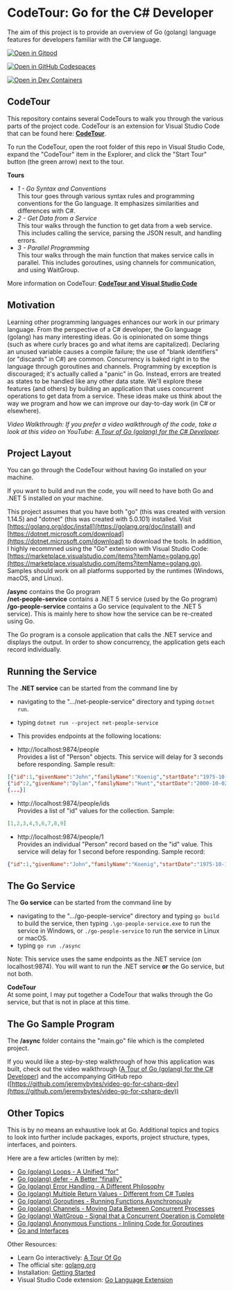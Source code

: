 CodeTour: Go for the C# Developer
=======================
The aim of this project is to provide an overview of Go (golang) language features for developers familiar with the C# language.

[![Open in Gitpod](https://gitpod.io/button/open-in-gitpod.svg)](https://gitpod.io/#https://gitpod.io/#https://github.com/wahabshah/go-for-csharp-dev/tree/develop)

[![Open in GitHub Codespaces](https://github.com/codespaces/badge.svg)](https://github.com/codespaces/new?hide_repo_select=true&ref=develop&repo=749514118&machine=standardLinux32gb&devcontainer_path=.devcontainer%2Fdevcontainer.json&location=WestEurope)

[![Open in Dev Containers](https://img.shields.io/static/v1?label=Dev%20Containers&message=Open&color=blue&logo=visualstudiocode)](https://vscode.dev/redirect?url=vscode://ms-vscode-remote.remote-containers/cloneInVolume?url=https://github.com/wahabshah/go-for-csharp-dev)

CodeTour  
----------
This repository contains several CodeTours to walk you through the various parts of the project code. CodeTour is an extension for Visual Studio Code that can be found here: **[CodeTour](https://marketplace.visualstudio.com/items?itemName=vsls-contrib.codetour)**.  

To run the CodeTour, open the root folder of this repo in Visual Studio Code, expand the "CodeTour" item in the Explorer, and click the "Start Tour" button (the green arrow) next to the tour.  

**Tours**
* *1 - Go Syntax and Conventions*  
This tour goes through various syntax rules and programming conventions for the Go language. It emphasizes similarities and differences with C#.  
* *2 - Get Data from a Service*  
This tour walks through the function to get data from a web service. This includes calling the service, parsing the JSON result, and handling errors.  
* *3 - Parallel Programming*  
This tour walks through the main function that makes service calls in parallel. This includes goroutines, using channels for communication, and using WaitGroup.

More information on CodeTour: **[CodeTour and Visual Studio Code](https://jeremybytes.blogspot.com/2020/08/codetour-and-visual-studio-code.html)**

Motivation
----------
Learning other programming languages enhances our work in our primary language. From the perspective of a C# developer, the Go language (golang) has many interesting ideas. Go is opinionated on some things (such as where curly braces go and what items are capitalized). Declaring an unused variable causes a compile failure; the use of "blank identifiers" (or "discards" in C#) are common. Concurrency is baked right in to the language through goroutines and channels. Programming by exception is discouraged; it's actually called a "panic" in Go. Instead, errors are treated as states to be handled like any other data state. We'll explore these features (and others) by building an application that uses concurrent operations to get data from a service. These ideas make us think about the way we program and how we can improve our day-to-day work (in C# or elsewhere).  

*Video Walkthrough: If you prefer a video walkthrough of the code, take a look at this video on YouTube: [A Tour of Go (golang) for the C# Developer](https://www.youtube.com/watch?v=NW-8WpnGQtE).*

Project Layout
--------------
You can go through the CodeTour without having Go installed on your machine.  

If you want to build and run the code, you will need to have both Go and .NET 5 installed on your machine.

This project assumes that you have both "go" (this was created with version 1.14.5) and "dotnet" (this was created with 5.0.101) installed. Visit [https://golang.org/doc/install](https://golang.org/doc/install) and [https://dotnet.microsoft.com/download](https://dotnet.microsoft.com/download) to download the tools. In addition, I highly recommned using the "Go" extension with Visual Studio Code: [https://marketplace.visualstudio.com/items?itemName=golang.go](https://marketplace.visualstudio.com/items?itemName=golang.go). Samples should work on all platforms supported by the runtimes (Windows, macOS, and Linux).

**/async** contains the Go program  
**/net-people-service** contains a .NET 5 service (used by the Go program)  
**/go-people-service** contains a Go service (equivalent to the .NET 5 service). This is mainly here to show how the service can be re-created using Go.

The Go program is a console application that calls the .NET service and displays the output. In order to show concurrency, the application gets each record individually.

Running the Service
-------------------  
The **.NET service** can be started from the command line by 
  * navigating to the ".../net-people-service" directory and typing `dotnet run`. 
  * typing `dotnet run --project net-people-service`
* This provides endpoints at the following locations:

* http://localhost:9874/people  
Provides a list of "Person" objects. This service will delay for 3 seconds before responding. Sample result:

```json
[{"id":1,"givenName":"John","familyName":"Koenig","startDate":"1975-10-17T00:00:00-07:00","rating":6,"formatString":null},  
{"id":2,"givenName":"Dylan","familyName":"Hunt","startDate":"2000-10-02T00:00:00-07:00","rating":8,"formatString":null}, 
{...}]
```

* http://localhost:9874/people/ids  
Provides a list of "id" values for the collection. Sample:  

```json
[1,2,3,4,5,6,7,8,9]
```

* http://localhost:9874/people/1  
Provides an individual "Person" record based on the "id" value. This service will delay for 1 second before responding. Sample record:

```json
{"id":1,"givenName":"John","familyName":"Koenig","startDate":"1975-10-17T00:00:00-07:00","rating":6,"formatString":null}
```

The Go Service
---------------------
The **Go service** can be started from the command line by 
  * navigating to the ".../go-people-service" directory and typing `go build` to build the service, then typing `.\go-people-service.exe` to run the service in Windows, or `./go-people-service` to run the service in Linux or macOS. 
  * typing `go run ./async`

Note: This service uses the same endpoints as the .NET service (on localhost:9874). You will want to run the .NET service **or** the Go service, but not both.

**CodeTour**  
At some point, I may put together a CodeTour that walks through the Go service, but that is not in place at this time.

The Go Sample Program
---------------------
The **/async** folder contains the "main.go" file which is the completed project.  

If you would like a step-by-step walkthrough of how this application was built, check out the video walkthrough ([A Tour of Go (golang) for the C# Developer](https://youtu.be/NW-8WpnGQtE)) and the accompanying GitHub repo ([https://github.com/jeremybytes/video-go-for-csharp-dev](https://github.com/jeremybytes/video-go-for-csharp-dev))

Other Topics
------------
This is by no means an exhaustive look at Go. Additional topics and topics to look into further include packages, exports, project structure, types, interfaces, and pointers.  

Here are a few articles (written by me):  
* [Go (golang) Loops - A Unified "for"](https://jeremybytes.blogspot.com/2021/01/go-golang-loops-unified-for.html)  
* [Go (golang) defer - A Better "finally"](https://jeremybytes.blogspot.com/2021/01/go-golang-defer-making-sure-something.html)  
* [Go (golang) Error Handling - A Different Philosophy](https://jeremybytes.blogspot.com/2021/01/go-golang-error-handling-different.html)  
* [Go (golang) Multiple Return Values - Different from C# Tuples](https://jeremybytes.blogspot.com/2021/01/go-golang-multiple-return-values.html)  
* [Go (golang) Goroutines - Running Functions Asynchronously](https://jeremybytes.blogspot.com/2021/01/go-golang-goroutines-running-functions.html)  
* [Go (golang) Channels - Moving Data Between Concurrent Processes](https://jeremybytes.blogspot.com/2021/01/go-golang-channels-moving-data-between.html)  
* [Go (golang) WaitGroup - Signal that a Concurrent Operation is Complete](https://jeremybytes.blogspot.com/2021/02/go-golang-waitgroup-signal-that.html)  
* [Go (golang) Anonymous Functions - Inlining Code for Goroutines](https://jeremybytes.blogspot.com/2021/02/go-golang-anonymous-functions-inlining.html)  
* [Go and Interfaces](https://jeremybytes.blogspot.com/2020/07/go-and-interfaces.html)  

Other Resources:
* Learn Go interactively: [A Tour Of Go](https://tour.golang.org/)  
* The official site: [golang.org](https://golang.org/)  
* Installation: [Getting Started](https://golang.org/doc/install)  
* Visual Studio Code extension: [Go Language Extension](https://code.visualstudio.com/docs/languages/go)  
